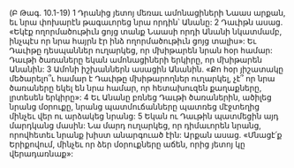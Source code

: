 (Բ Թագ. 10.1-19)
1 Դրանից յետոյ մեռաւ ամոնացիների Նաաս արքան, եւ նրա փոխարէն թագաւորեց նրա որդին՝ Անանը: 2 Դաւիթն ասաց. «Եկէք ողորմածութիւն ցոյց տանք Նաասի որդի Անանի նկատմամբ, ինչպէս որ նրա հայրն էր ինձ ողորմածութիւն ցոյց տալիս»: Եւ Դաւիթը դեսպաններ ուղարկեց, որ մխիթարեն նրան հօր համար: Դաւթի ծառաները եկան ամոնացիների երկիրը, որ մխիթարեն Անանին: 3 Ամոնի իշխաններն ասացին Անանին. «Քո հօր յիշատակը մեծարելո՞ւ համար է Դաւիթը մխիթարողներ ուղարկել, չէ՞ որ նրա ծառաները եկել են նրա համար, որ հետախուզեն քաղաքները, լրտեսեն երկիրը»: 4 Եւ Անանը բռնեց Դաւթի ծառաներին, ածիլեց նրանց մօրուքը, նրանց պատմուճանները պատռեց մէջտեղից մինչեւ վեր ու արձակեց նրանց: 5 Եկան ու Դաւթին պատմեցին այդ մարդկանց մասին: Նա մարդ ուղարկեց, որ դիմաւորեն նրանց, որովհետեւ նրանք խիստ անարգուած էին: Արքան ասաց. «Մնացէ՛ք Երիքովում, մինչեւ որ ձեր մօրուքները աճեն, որից յետոյ կը վերադառնաք»:
